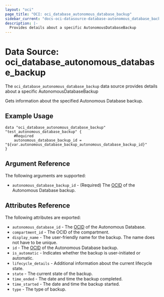 ```yaml
---
layout: "oci"
page_title: "OCI: oci_database_autonomous_database_backup"
sidebar_current: "docs-oci-datasource-database-autonomous_database_backup"
description: |-
  Provides details about a specific AutonomousDatabaseBackup
---
```


# Data Source: oci_database_autonomous_database_backup
The `oci_database_autonomous_database_backup` data source provides details about a specific AutonomousDatabaseBackup

Gets information about the specified Autonomous Database backup.

## Example Usage

```hcl
data "oci_database_autonomous_database_backup" "test_autonomous_database_backup" {
	#Required
	autonomous_database_backup_id = "${var.autonomous_database_backup_autonomous_database_backup_id}"
}
```

## Argument Reference

The following arguments are supported:

* `autonomous_database_backup_id` - (Required) The [OCID](https://docs.us-phoenix-1.oraclecloud.com/Content/General/Concepts/identifiers.htm) of the Autonomous Database backup.


## Attributes Reference

The following attributes are exported:

* `autonomous_database_id` - The [OCID](https://docs.us-phoenix-1.oraclecloud.com/Content/General/Concepts/identifiers.htm) of the Autonomous Database.
* `compartment_id` - The OCID of the compartment.
* `display_name` - The user-friendly name for the backup. The name does not have to be unique.
* `id` - The [OCID](https://docs.us-phoenix-1.oraclecloud.com/Content/General/Concepts/identifiers.htm) of the Autonomous Database backup.
* `is_automatic` - Indicates whether the backup is user-initiated or automatic.
* `lifecycle_details` - Additional information about the current lifecycle state.
* `state` - The current state of the backup.
* `time_ended` - The date and time the backup completed.
* `time_started` - The date and time the backup started.
* `type` - The type of backup.


